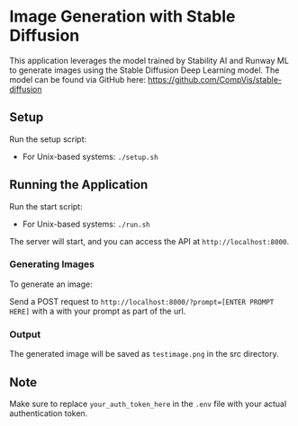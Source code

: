 # Image Generation with Stable Diffusion

This application leverages the model trained by Stability AI and Runway ML to generate images using the Stable Diffusion Deep Learning model. The model can be found via GitHub here: https://github.com/CompVis/stable-diffusion

## Setup

Run the setup script:

- For Unix-based systems: `./setup.sh`

## Running the Application

Run the start script:
   - For Unix-based systems: `./run.sh`

The server will start, and you can access the API at `http://localhost:8000`.

### Generating Images

To generate an image:

Send a POST request to `http://localhost:8000/?prompt=[ENTER PROMPT HERE]` with a with your prompt as part of the url.

### Output

The generated image will be saved as `testimage.png` in the src directory. 

## Note

Make sure to replace `your_auth_token_here` in the `.env` file with your actual authentication token.
